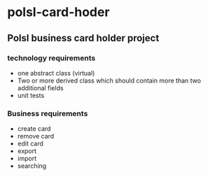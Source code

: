 # polsl-card-hoder
## Polsl business card holder project

### technology requirements

* one abstract class (virtual)
* Two or more derived class which should contain more than two additional fields
* unit tests

### Business requirements
* create card
* remove card
* edit card
* export
* import
* searching
